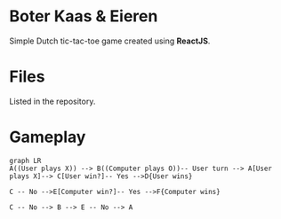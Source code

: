 # Boter Kaas & Eieren

Simple Dutch tic-tac-toe game created using **ReactJS**. 

# Files

Listed in the repository.

# Gameplay
```mermaid
graph LR
A((User plays X)) --> B((Computer plays O))-- User turn --> A[User plays X]--> C[User win?]-- Yes -->D{User wins}

C -- No -->E[Computer win?]-- Yes -->F{Computer wins}

C -- No --> B --> E -- No --> A